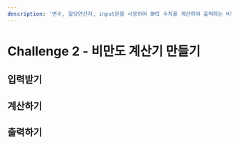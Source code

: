 ```yaml
---
description: '변수, 할당연산자, input문을 사용하여 BMI 수치를 계산하여 출력하는 비만도 계산기를 만들어봅시다.'
---
```


# Challenge 2 - 비만도 계산기 만들기

## 입력받기

## 계산하기

## 출력하기



